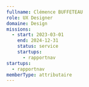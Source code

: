 ```yaml
---
fullname: Clémence BUFFETEAU
role: UX Designer
domaine: Design
missions:
  - start: 2023-03-01
    end: 2024-12-31
    status: service
    startups:
      - rapportnav
startups:
  - rapportnav
memberType: attributaire
---
```


